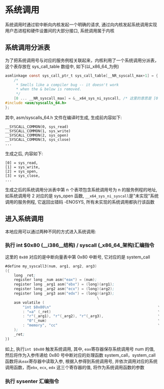 # 系统调用

系统调用时通过软中断向内核发起一个明确的请求, 通过向内核发起系统调用实现用户态进程和硬件设置间的大部分接口, 系统调用属于内核


## 系统调用分派表

为了把系统调用号与对应的服务例程关联起来，内核利用了一个系统调用分派表，这个表存放在 sys_call_table 数组中, 如下(以_x86_64_为例)

```c
asmlinkage const sys_call_ptr_t sys_call_table[__NR_syscall_max+1] = {
    /*
     * Smells like a compiler bug -- it doesn't work
     * when the & below is removed.
     */
    [0 ... __NR_syscall_max] = &__x64_sys_ni_syscall, /* 这里的意思是 [0 - __NR_syscall_max] 下标的数据全部初始化为 &__x64_sys_ni_syscall */
#include <asm/syscalls_64.h>
};
```

其中, asm/syscalls_64.h 文件在编译时生成, 生成前内容如下:

```text
__SYSCALL_COMMON(0, sys_read)
__SYSCALL_COMMON(1, sys_write)
__SYSCALL_COMMON(2, sys_open)
__SYSCALL_COMMON(3, sys_close)
...
```

生成之后, 内容如下:
```
[0] = sys_read,
[1] = sys_write,
[2] = sys_open,
[3] = sys_close,
...
```

生成之后的系统调用分派表中第 n 个表项包含系统调用号为 n 的服务例程的地址, 如系统调用号 2 对应的是 sys_open 函数,  `__x64_sys_ni_syscall`是"未实现"系统调用的服务例程, 它返回出错码 -ENOSYS, 所有未实现的系统调用都执行该函数


## 进入系统调用

本地应用可以通过两种不同的方式进入系统调用:

### 执行 int $0x80 (__i386__结构) / syscall (_x86_64_架构)汇编指令

这里的 `0x80` 对应的是中断向量表中第 0x80 中断号, 它对应的是 system_call

```asm
#define my_syscall3(num, arg1, arg2, arg3)                                    \
({                                                                            \
    long _ret;                                                            \
    register long _num asm("eax") = (num);                                \
    register long _arg1 asm("ebx") = (long)(arg1);                        \
    register long _arg2 asm("ecx") = (long)(arg2);                        \
    register long _arg3 asm("edx") = (long)(arg3);                        \
                                          \
    asm volatile (                                                        \
        "int $0x80\n"                                                 \
        : "=a" (_ret)                                                 \
        : "r"(_arg1), "r"(_arg2), "r"(_arg3),                         \
          "0"(_num)                                                   \
        : "memory", "cc"                                              \
    );                                                                    \
    _ret;                                                                 \
})
```

如上, 执行`int $0x80` 触发系统调用, 其中, `eax`寄存器保存系统调用号 num 的值, 然后将作为入参传递给 0x80 号中断对应的处理函数 system_call，system_call 函数将从`eax`寄存器中读取入参, 根据入参得到系统调用号, 并依次调用对应的系统调用函数，而`ebx`, `ecx`, `edx` 这三个寄存器的值, 将作为系统调用函数的参数


### 执行 sysenter 汇编指令
